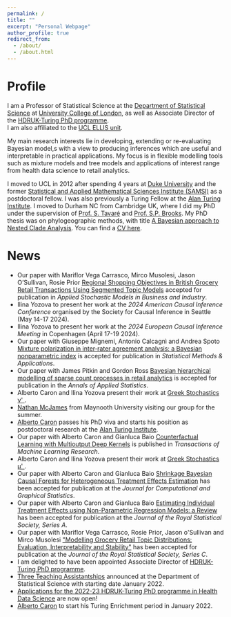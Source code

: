 ```yaml
---
permalink: /
title: ""
excerpt: "Personal Webpage"
author_profile: true
redirect_from: 
  - /about/
  - /about.html
---
```



Profile
======
I am a Professor of Statistical Science at the 
[Department of Statistical Science](https://www.ucl.ac.uk/statistics/) at 
[University College of London](https://www.ucl.ac.uk/), 
as well as Associate Director of the 
[HDRUK-Turing PhD programme](https://www.hdruk.ac.uk/careers-in-health-data-science/further-education/phd-programme/).  
I am also affiliated to the [UCL ELLIS unit](https://ucl-ellis.github.io).


My main research interests lie in developing, 
extending or re-evaluating Bayesian model,s 
with a view to producing inferences which are useful and 
interpretable in practical applications. 
My focus is in flexible modelling tools such as 
mixture models and tree models and applications of interest range 
from health data science to retail analytics. 

I moved to UCL in 2012 after spending 4 years at [Duke University](https://duke.edu/) and the former [Statistical and Applied Mathematical Sciences Institute (SAMSI)](https://www.samsi.info/) as a postdoctoral fellow. I was also previously a Turing Fellow at the [Alan Turing Institute](https://www.turing.ac.uk/). 
I moved to Durham NC from Cambridge UK, where I did my PhD under the supervision of [Prof. S. Tavaré](https://systemsbiology.columbia.edu/faculty/simon-tavar%C3%A9) and [Prof. S.P. Brooks](https://en.wikipedia.org/wiki/Steve_Brooks_(statistician)). My PhD thesis was on phylogeographic methods, with title [A Bayesian approach to Nested Clade Analysis](thesis.pdf). You can find a [CV here](files/IoannaManolopoulouCV.pdf).



News
======

* Our paper with Mariflor Vega Carrasco, Mirco Musolesi, Jason O’Sullivan, Rosie Prior 
[Regional Shopping Objectives in British Grocery Retail Transactions Using Segmented Topic Models](https://onlinelibrary.wiley.com/doi/10.1002/asmb.2890) 
accepted for publication in *Applied Stochastic Models in Business and Industry*. 
* Ilina Yozova to present her work at the  *2024 American Causal Inference Conference* organised by the Society for Causal Inference in Seattle (May 14-17 2024).
* Ilina Yozova to present her work at the *2024 European Causal Inference Meeting* in Copenhagen (April 17-19 2024).
* Our paper with Giuseppe Mignemi, Antonio Calcagn&igrave; and Andrea Spoto [Mixture polarization in inter‑rater agreement analysis:
a Bayesian nonparametric index](https://arxiv.org/abs/2309.15076) is accepted for publication in *Statistical Methods & Applications*. 
* Our paper with James Pitkin and Gordon Ross [Bayesian hierarchical modelling of sparse count processes in retail analytics](https://arxiv.org/abs/1805.05657) is accepted for publication in the *Annals of Applied Statistics*. 
* Alberto Caron and Ilina Yozova present their work at [Greek Stochastics ν' ](http://www.stochastics.gr/meetings/nu/index.html).
* [Nathan McJames](https://www.maynoothuniversity.ie/people/nathan-mcjames) from Maynooth University visiting our group for the summer. 
* [Alberto Caron](https://albicaron.github.io/) passes his PhD viva and starts his position as postdoctoral research at the [Alan Turing Institute](https://www.turing.ac.uk/). 
* Our paper with Alberto Caron and Gianluca Baio [ Counterfactual Learning with Multioutput Deep Kernels](https://openreview.net/pdf?id=iGREAJdULX) is published in *Transactions of Machine Learning Research*.
* Alberto Caron and Ilina Yozova present their work at [Greek Stochastics μ' ](http://www.stochastics.gr/meetings/mu/index.html).
* Our paper with Alberto Caron and Gianluca Baio [Shrinkage Bayesian Causal Forests for Heterogeneous Treatment Effects Estimation](https://arxiv.org/abs/2102.06573) has been accepted for publication at the *Journal for Computational and Graphical Statistics*.
* Our paper with Alberto Caron and Gianluca Baio [Estimating Individual Treatment Effects using Non-Parametric Regression Models: a Review](https://arxiv.org/abs/2009.06472) has been accepted for publication at the *Journal of the Royal Statistical Society, Series A*. 
* Our paper with Mariflor Vega Carrasco, Rosie Prior, Jason o'Sullivan and Mirco Musolesi ["Modelling Grocery Retail Topic Distributions: Evaluation, Interpretability and Stability"](https://arxiv.org/abs/2005.10125) has been accepted for publication at the *Journal of the Royal Statistical Society, Series C*.
* I am delighted to have been appointed Associate Director of  [HDRUK-Turing PhD programme](https://www.hdruk.ac.uk/careers-in-health-data-science/further-education/phd-programme/). 
* [Three Teaching Assistantships](https://www.ucl.ac.uk/statistics/prospective-postgraduates/studentships) announced at the Department of Statistical Science with starting date January 2022. 
* [Applications for the 2022-23 HDRUK-Turing PhD programme in Health Data Science](https://www.hdruk.ac.uk/careers-in-health-data-science/phd-programme/) are now open!
* [Alberto Caron](https://albicaron.github.io/) to start his Turing Enrichment period in January 2022.

<!--* Mariflor Vega-Carrasco succefully defends her PhD thesis with title "Modelling Customer Behaviour with Topic Models for Retail Analytics"
* Helen Hu successfully defends her PhD thesis with title "Dirichlet process probit misclassification mixtures model for misclassified binary data"-->

